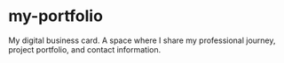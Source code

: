 # my-portfolio
My digital business card. A space where I share my professional journey, project portfolio, and contact information.

